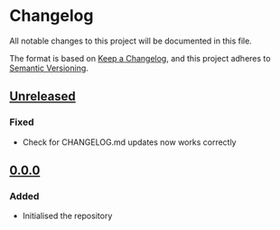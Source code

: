 # Changelog

All notable changes to this project will be documented in this file.

The format is based on [Keep a Changelog](https://keepachangelog.com/en/1.0.0/),
and this project adheres to [Semantic Versioning](https://semver.org/spec/v2.0.0.html).

## [Unreleased](https://github.com/powerd6/spec/compare/v0.0.0...HEAD)

### Fixed

- Check for CHANGELOG.md updates now works correctly

## [0.0.0](https://github.com/powerd6/spec/releases/tag/v0.0.0)

### Added

- Initialised the repository

